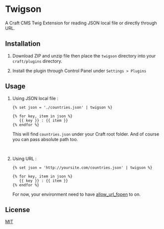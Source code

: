 # Twigson

A Craft CMS Twig Extension for reading JSON local file or directly through URL.



## Installation
1. Download ZIP and unzip file then place the `twigson` directory into your `craft/plugins` directory.

2. Install the plugin through Control Panel under `Settings > Plugins`


## Usage

1. Using JSON local file :

   ```twig
   {% set json = './countries.json' | twigson %}

   {% for key, item in json %}
      {{ key }} : {{ item }}
   {% endfor %}
   ```

   This will find `countries.json` under your Craft root folder. And of course you can pass absolute path too.  

   ​

2. Using URL :

   ```twig
   {% set json = 'http://yoursite.com/countries.json' | twigson %}

   {% for key, item in json %}
      {{ key }} : {{ item }}
   {% endfor %}
   ```

   For now, your environment need to have [allow_url_fopen](http://php.net/manual/en/filesystem.configuration.php#ini.allow-url-fopen) to on.

   


## License

[MIT](LICENSE)
